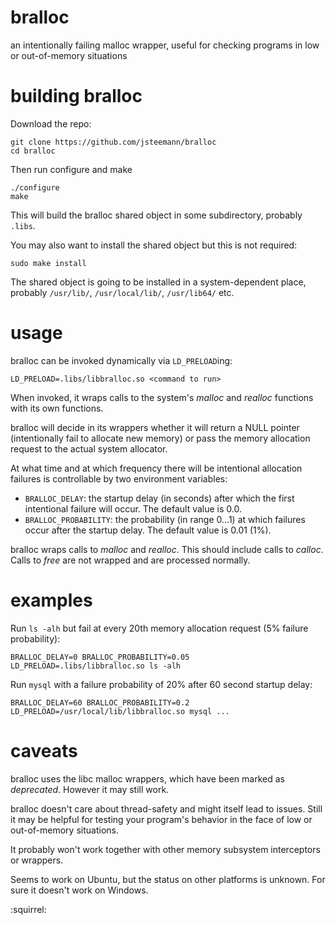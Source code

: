 bralloc
=======

an intentionally failing malloc wrapper, useful for checking programs in low or out-of-memory situations

building bralloc
================

Download the repo:

    git clone https://github.com/jsteemann/bralloc
    cd bralloc

Then run configure and make

    ./configure
    make

This will build the bralloc shared object in some subdirectory, probably `.libs`.

You may also want to install the shared object but this is not required:

    sudo make install

The shared object is going to be installed in a system-dependent place, probably `/usr/lib/`, `/usr/local/lib/`, `/usr/lib64/` etc.

usage
=====

bralloc can be invoked dynamically via `LD_PRELOAD`ing:

    LD_PRELOAD=.libs/libbralloc.so <command to run>

When invoked, it wraps calls to the system's *malloc* and *realloc* functions with its own functions.

bralloc will decide in its wrappers whether it will return a NULL pointer (intentionally fail to allocate new memory) or pass the memory allocation request to the actual system allocator.

At what time and at which frequency there will be intentional allocation failures is controllable by two environment variables:
* `BRALLOC_DELAY`: the startup delay (in seconds) after which the first intentional failure will occur. The default value is 0.0.
* `BRALLOC_PROBABILITY`: the probability (in range 0...1) at which failures occur after the startup delay. The default value is 0.01 (1%).

bralloc wraps calls to *malloc* and *realloc*. This should include calls to *calloc*. Calls to *free* are not wrapped and are processed normally.

examples
========

Run `ls -alh` but fail at every 20th memory allocation request (5% failure probability):

    BRALLOC_DELAY=0 BRALLOC_PROBABILITY=0.05 LD_PRELOAD=.libs/libbralloc.so ls -alh

Run `mysql` with a failure probability of 20% after 60 second startup delay:

    BRALLOC_DELAY=60 BRALLOC_PROBABILITY=0.2 LD_PRELOAD=/usr/local/lib/libbralloc.so mysql ...

caveats
=======

bralloc uses the libc malloc wrappers, which have been marked as *deprecated*. However it may still work.

bralloc doesn't care about thread-safety and might itself lead to issues. Still it may be helpful for testing your program's behavior in the face of low or out-of-memory situations.

It probably won't work together with other memory subsystem interceptors or wrappers.

Seems to work on Ubuntu, but the status on other platforms is unknown. For sure it doesn't work on Windows.

:squirrel:
